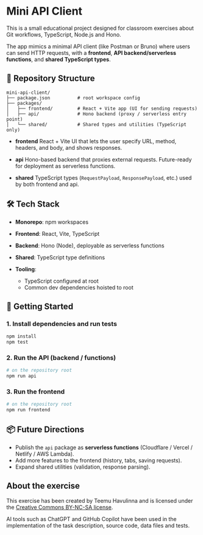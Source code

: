 # Mini API Client

This is a small educational project designed for classroom exercises about Git workflows, TypeScript, Node.js and Hono.

The app mimics a minimal API client (like Postman or Bruno) where users can send HTTP requests, with a **frontend**, **API backend/serverless functions**, and **shared TypeScript types**.

## 📂 Repository Structure

```
mini-api-client/
├── package.json          # root workspace config
├── packages/
│   ├── frontend/         # React + Vite app (UI for sending requests)
│   ├── api/              # Hono backend (proxy / serverless entry point)
│   └── shared/           # Shared types and utilities (TypeScript only)
```

* **frontend**
  React + Vite UI that lets the user specify URL, method, headers, and body, and shows responses.

* **api**
  Hono-based backend that proxies external requests. Future-ready for deployment as serverless functions.

* **shared**
  TypeScript types (`RequestPayload`, `ResponsePayload`, etc.) used by both frontend and api.


## 🛠️ Tech Stack

* **Monorepo**: npm workspaces
* **Frontend**: React, Vite, TypeScript
* **Backend**: Hono (Node), deployable as serverless functions
* **Shared**: TypeScript type definitions
* **Tooling**:

  * TypeScript configured at root
  * Common dev dependencies hoisted to root

## 🚀 Getting Started

### 1. Install dependencies and run tests

```bash
npm install
npm test
```

### 2. Run the API (backend / functions)

```bash
# on the repository root
npm run api
```

### 3. Run the frontend

```bash
# on the repository root
npm run frontend
```


## 📦 Future Directions

* Publish the `api` package as **serverless functions** (Cloudflare / Vercel / Netlify / AWS Lambda).
* Add more features to the frontend (history, tabs, saving requests).
* Expand shared utilities (validation, response parsing).


## About the exercise

This exercise has been created by Teemu Havulinna and is licensed under the [Creative Commons BY-NC-SA license](https://creativecommons.org/licenses/by-nc-sa/4.0/).

AI tools such as ChatGPT and GitHub Copilot have been used in the implementation of the task description, source code, data files and tests.
